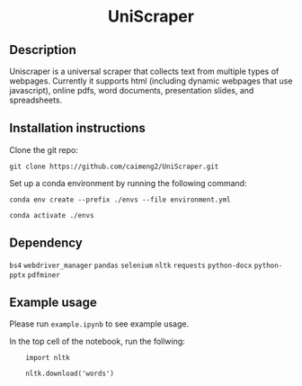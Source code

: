 # <center> UniScraper </center>

## Description

Uniscraper is a universal scraper that collects text from multiple types of webpages. Currently it supports html (including dynamic webpages that use javascript), online pdfs, word documents, presentation slides, and spreadsheets.

## Installation instructions

Clone the git repo:

    git clone https://github.com/caimeng2/UniScraper.git
    
Set up a conda environment by running the following command:

    conda env create --prefix ./envs --file environment.yml

    conda activate ./envs

## Dependency

`bs4` `webdriver_manager` `pandas` `selenium` `nltk` `requests` `python-docx` `python-pptx`  `pdfminer`

## Example usage

Please run `example.ipynb` to see example usage.

In the top cell of the notebook, run the follwing:
        
        import nltk
        
        nltk.download('words')
